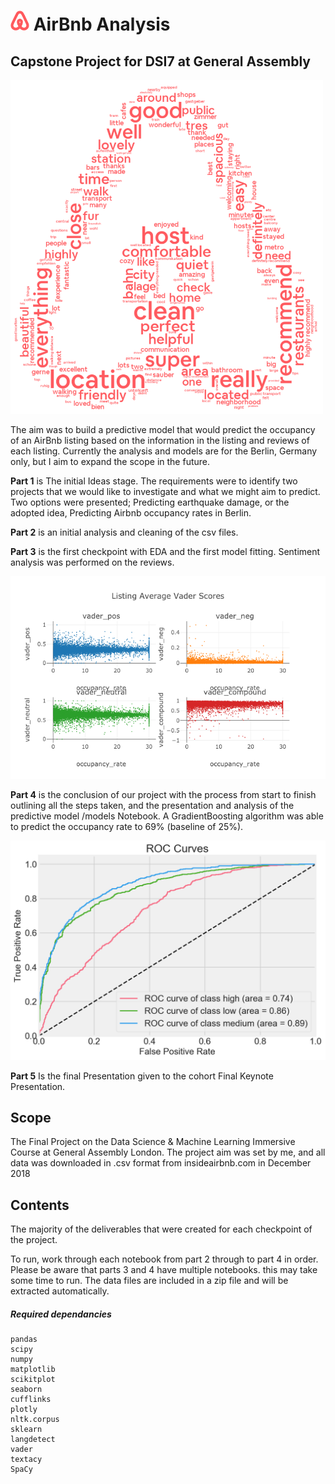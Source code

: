 # <img width="30" src="/resources/airbnb-logo_bold.png"> AirBnb Analysis
## Capstone Project for DSI7 at General Assembly


<img align="centre" width="500" src="/resources/AirBnb_wordcloud1.png">

The aim was to build a predictive model that would predict the occupancy of an AirBnb listing based on the information in the listing and reviews of each listing. Currently the analysis and models are for the Berlin, Germany only, but I aim to expand the scope in the future.

**Part 1** is The initial Ideas stage. The requirements were to identify two projects that we would like to investigate and what we might aim to predict. Two options were presented; Predicting earthquake damage, or the adopted idea, Predicting Airbnb occupancy rates in Berlin.

**Part 2** is an initial analysis and cleaning of the csv files.

**Part 3** is the first checkpoint with EDA and the first model fitting. Sentiment analysis was performed on the reviews.

![Vader_score vs Occupancy](part-03/resources/Vader_Scores.png)

**Part 4** is the conclusion of our project with the process from start to finish outlining all the steps taken, and the presentation and analysis of the predictive model /models Notebook. A GradientBoosting algorithm was able to predict the occupancy rate to 69% (baseline of 25%).

![Vader_score vs Occupancy](resources/occupancy_roc.png)

**Part 5** Is the final Presentation given to the cohort Final Keynote Presentation.

## Scope
The Final Project on the Data Science & Machine Learning Immersive Course at General Assembly London. The project aim was set by me, and all data was downloaded in .csv format from insideairbnb.com in December 2018

## Contents
The majority of the deliverables that were created for each checkpoint of the project.

To run, work through each notebook from part 2 through to part 4 in order. Please be aware that parts 3 and 4 have multiple notebooks. this may take some time to run. The data files are included in a zip file and will be extracted automatically.

##### Required dependancies

```
pandas
scipy
numpy
matplotlib
scikitplot
seaborn
cufflinks
plotly
nltk.corpus
sklearn
langdetect
vader
textacy
SpaCy
```
